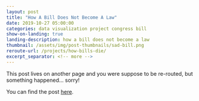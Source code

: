 ```yaml
---
layout: post
title: "How A Bill Does Not Become A Law"
date: 2019-10-27 05:00:00
categories: data visualization project congress bill
show-on-landing: true
landing-description: how a bill does not become a law
thumbnail: /assets/img/post-thumbnails/sad-bill.png
reroute-url: /projects/how-bills-die/
excerpt_separator: <!-- more -->
---
```


This post lives on another page and you were suppose to be re-routed, but something happened... sorry!

You can find the post [here](/projects/how-bills-die/).

<script>
    window.location = '/projects/how-bills-die/';
</script>